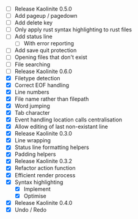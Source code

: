 - [ ] Release Kaolinite 0.5.0
- [ ] Add pageup / pagedown
- [ ] Add delete key
- [ ] Only apply rust syntax highlighting to rust files
- [ ] Add status line
  - [ ] With error reporting
- [ ] Add save quit protection
- [ ] Opening files that don't exist
- [ ] File searching
- [ ] Release Kaolinite 0.6.0
- [X] Filetype detection
- [X] Correct EOF handling
- [X] Line numbers
- [X] File name rather than filepath
- [X] Word jumping
- [X] Tab character
- [X] Event handling location calls centralisation
- [X] Allow editing of last non-existant line
- [X] Release Kaolinite 0.3.0
- [X] Line wrapping
- [X] Status line formatting helpers
- [X] Padding helpers
- [X] Release Kaolinite 0.3.2
- [X] Refactor action function
- [X] Efficient render process
- [X] Syntax highlighting
  - [X] Implement
  - [X] Optimise
- [X] Release Kaolinite 0.4.0
- [X] Undo / Redo
